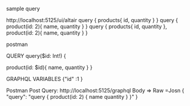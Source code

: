 sample query 

http://localhost:5125/ui/altair
query {
    products{
      id,
      quantity
  } 
}
query {
product(id: 2){
  name,
  quantity
}
}
query {
    products{
      id,
      quantity
  },
    product(id: 2){
  name,
  quantity
} 
}

postman

QUERY
query($id: Int!)  {
   
product(id: $id){
  name,
  quantity
} 
}

GRAPHQL VARIABLES
{"id" :1 }

Postman Post Query:
http://localhost:5125/graphql
Body => Raw =Josn
  {
  "query": "query { product(id: 2) { name quantity } }"
}
